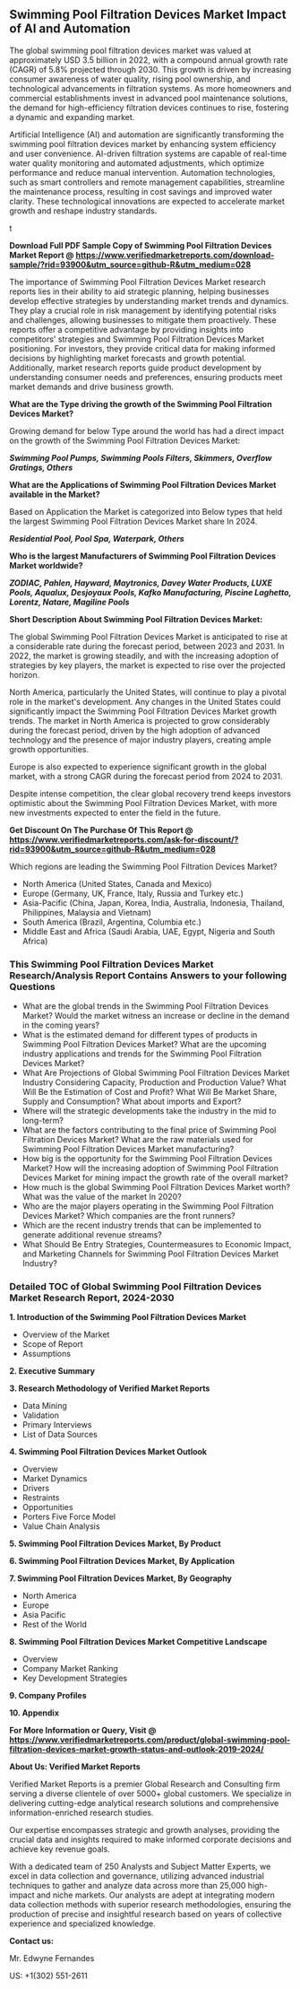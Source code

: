 <h2>Swimming Pool Filtration Devices Market Impact of AI and Automation</h2><p>The global swimming pool filtration devices market was valued at approximately USD 3.5 billion in 2022, with a compound annual growth rate (CAGR) of 5.8% projected through 2030. This growth is driven by increasing consumer awareness of water quality, rising pool ownership, and technological advancements in filtration systems. As more homeowners and commercial establishments invest in advanced pool maintenance solutions, the demand for high-efficiency filtration devices continues to rise, fostering a dynamic and expanding market.</p><p>Artificial Intelligence (AI) and automation are significantly transforming the swimming pool filtration devices market by enhancing system efficiency and user convenience. AI-driven filtration systems are capable of real-time water quality monitoring and automated adjustments, which optimize performance and reduce manual intervention. Automation technologies, such as smart controllers and remote management capabilities, streamline the maintenance process, resulting in cost savings and improved water clarity. These technological innovations are expected to accelerate market growth and reshape industry standards.</p>t</p><p id="" class=""><strong>Download Full PDF Sample Copy of Swimming Pool Filtration Devices Market Report @ <a href="https://www.verifiedmarketreports.com/download-sample/?rid=93900&utm_source=github-R&utm_medium=028" target="_blank">https://www.verifiedmarketreports.com/download-sample/?rid=93900&utm_source=github-R&utm_medium=028</a></strong></p><p>The importance of&nbsp;Swimming Pool Filtration Devices Market research reports lies in their ability to aid strategic planning, helping businesses develop effective strategies by understanding market trends and dynamics. They play a crucial role in risk management by identifying potential risks and challenges, allowing businesses to mitigate them proactively. These reports offer a competitive advantage by providing insights into competitors' strategies and Swimming Pool Filtration Devices Market positioning. For investors, they provide critical data for making informed decisions by highlighting market forecasts and growth potential. Additionally, market research reports guide product development by understanding consumer needs and preferences, ensuring products meet market demands and drive business growth.</p><p><strong>What are the&nbsp;Type driving the growth of the Swimming Pool Filtration Devices Market?</strong></p><p id="" class="">Growing demand for below Type around the world has had a direct impact on the growth of the Swimming Pool Filtration Devices Market:</p><em><strong>Swimming Pool Pumps, Swimming Pools Filters, Skimmers, Overflow Gratings, Others</strong></em></p><strong>What are the&nbsp;Applications&nbsp;of Swimming Pool Filtration Devices Market available in the Market?</strong></p><p id="" class="">Based on Application the Market is categorized into Below types that held the largest Swimming Pool Filtration Devices Market share In 2024.</p><em><strong>Residential Pool, Pool Spa, Waterpark, Others</strong></em></p><strong>Who is the largest Manufacturers of Swimming Pool Filtration Devices Market worldwide?</strong></p><p><em><strong>ZODIAC, Pahlen, Hayward, Maytronics, Davey Water Products, LUXE Pools, Aqualux, Desjoyaux Pools, Kafko Manufacturing, Piscine Laghetto, Lorentz, Natare, Magiline Pools</strong></em></p><p id="" class=""><strong>Short Description About Swimming Pool Filtration Devices Market:</strong></p><p>The global Swimming Pool Filtration Devices Market is anticipated to rise at a considerable rate during the forecast period, between 2023 and 2031. In 2022, the market is growing steadily, and with the increasing adoption of strategies by key players, the market is expected to rise over the projected horizon.</p><p>North America, particularly the United States, will continue to play a pivotal role in the market's development. Any changes in the United States could significantly impact the Swimming Pool Filtration Devices Market growth trends. The market in North America is projected to grow considerably during the forecast period, driven by the high adoption of advanced technology and the presence of major industry players, creating ample growth opportunities.</p><p>Europe is also expected to experience significant growth in the global market, with a strong CAGR during the forecast period from 2024 to 2031.</p><p>Despite intense competition, the clear global recovery trend keeps investors optimistic about the Swimming Pool Filtration Devices Market, with more new investments expected to enter the field in the future.</p><p id="" class=""><strong>Get Discount On The Purchase Of This Report @ <a href="https://www.verifiedmarketreports.com/ask-for-discount/?rid=93900&utm_source=github-R&utm_medium=028" target="_blank">https://www.verifiedmarketreports.com/ask-for-discount/?rid=93900&utm_source=github-R&utm_medium=028</a></strong></p>Which regions are leading the Swimming Pool Filtration Devices Market?</p><ul><li>North America (United States, Canada and Mexico)</li><li>Europe (Germany, UK, France, Italy, Russia and Turkey etc.)</li><li>Asia-Pacific (China, Japan, Korea, India, Australia, Indonesia, Thailand, Philippines, Malaysia and Vietnam)</li><li>South America (Brazil, Argentina, Columbia etc.)</li><li>Middle East and Africa (Saudi Arabia, UAE, Egypt, Nigeria and South Africa)</li></ul><h3 id="" class="">This Swimming Pool Filtration Devices Market Research/Analysis Report Contains Answers to your following Questions</h3><ul><li>What are the global trends in the Swimming Pool Filtration Devices Market? Would the market witness an increase or decline in the demand in the coming years?</li><li>What is the estimated demand for different types of products in Swimming Pool Filtration Devices Market? What are the upcoming industry applications and trends for the Swimming Pool Filtration Devices Market?</li><li>What Are Projections of Global Swimming Pool Filtration Devices Market Industry Considering Capacity, Production and Production Value? What Will Be the Estimation of Cost and Profit? What Will Be Market Share, Supply and Consumption? What about imports and Export?</li><li>Where will the strategic developments take the industry in the mid to long-term?</li><li>What are the factors contributing to the final price of Swimming Pool Filtration Devices Market? What are the raw materials used for Swimming Pool Filtration Devices Market manufacturing?</li><li>How big is the opportunity for the Swimming Pool Filtration Devices Market? How will the increasing adoption of Swimming Pool Filtration Devices Market for mining impact the growth rate of the overall market?</li><li>How much is the global Swimming Pool Filtration Devices Market worth? What was the value of the market In 2020?</li><li>Who are the major players operating in the Swimming Pool Filtration Devices Market? Which companies are the front runners?</li><li>Which are the recent industry trends that can be implemented to generate additional revenue streams?</li><li>What Should Be Entry Strategies, Countermeasures to Economic Impact, and Marketing Channels for Swimming Pool Filtration Devices Market Industry?</li></ul><h3 id="" class="">Detailed TOC of Global Swimming Pool Filtration Devices Market Research Report, 2024-2030</h3><p id="" class=""><strong>1. Introduction of the Swimming Pool Filtration Devices Market</strong></p><ul><li>Overview of the Market</li><li>Scope of Report</li><li>Assumptions</li></ul><p id="" class=""><strong>2. Executive Summary</strong></p><p id="" class=""><strong>3. Research Methodology of Verified Market Reports</strong></p><ul><li>Data Mining</li><li>Validation</li><li>Primary Interviews</li><li>List of Data Sources</li></ul><p id="" class=""><strong>4. Swimming Pool Filtration Devices Market Outlook</strong></p><ul><li>Overview</li><li>Market Dynamics</li><li>Drivers</li><li>Restraints</li><li>Opportunities</li><li>Porters Five Force Model</li><li>Value Chain Analysis</li></ul><p id="" class=""><strong>5. Swimming Pool Filtration Devices Market, By Product</strong></p><p id="" class=""><strong>6. Swimming Pool Filtration Devices Market, By Application</strong></p><p id="" class=""><strong>7. Swimming Pool Filtration Devices Market, By Geography</strong></p><ul><li>North America</li><li>Europe</li><li>Asia Pacific</li><li>Rest of the World</li></ul><p id="" class=""><strong>8. Swimming Pool Filtration Devices Market Competitive Landscape</strong></p><ul><li>Overview</li><li>Company Market Ranking</li><li>Key Development Strategies</li></ul><p id="" class=""><strong>9. Company Profiles</strong></p><p id="" class=""><strong>10. Appendix</strong></p><p id="" class=""><strong>For More Information or Query, Visit @ <a href="https://www.verifiedmarketreports.com/product/global-swimming-pool-filtration-devices-market-growth-status-and-outlook-2019-2024/" target="_blank">https://www.verifiedmarketreports.com/product/global-swimming-pool-filtration-devices-market-growth-status-and-outlook-2019-2024/</a></strong></p><p id="" class=""><strong>About Us: Verified Market Reports</strong></p><p id="" class="">Verified Market Reports is a premier Global Research and Consulting firm serving a diverse clientele of over 5000+ global customers. We specialize in delivering cutting-edge analytical research solutions and comprehensive information-enriched research studies.</p><p id="" class="">Our expertise encompasses strategic and growth analyses, providing the crucial data and insights required to make informed corporate decisions and achieve key revenue goals.</p><p id="" class="">With a dedicated team of 250 Analysts and Subject Matter Experts, we excel in data collection and governance, utilizing advanced industrial techniques to gather and analyze data across more than 25,000 high-impact and niche markets. Our analysts are adept at integrating modern data collection methods with superior research methodologies, ensuring the production of precise and insightful research based on years of collective experience and specialized knowledge.</p><p id="" class=""><strong>Contact us:</strong></p><p id="" class="">Mr. Edwyne Fernandes</p><p id="" class="">US: +1(302) 551-2611</p>
